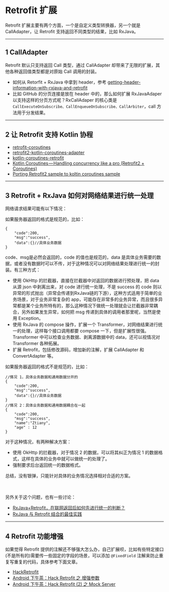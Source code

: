 # Retrofit 扩展

Retrofit 扩展主要有两个方面，一个是自定义类型转换器，另一个就是 CallAdapter，让 Retrofit 支持返回不同类型的结果，比如 RxJava。

---
## 1 CallAdapter

Retrofit 默认只支持返回 Call 类型，通过 CallAdapter 却带来了无限的扩展，其他各种返回值类型都是对原始 Call 调用的封装。

- 如何从 Retorfit + RxJava 中拿到 header，参考 [getting-header-information-with-rxjava-and-retrofit](https://stackoverflow.com/questions/26851459/getting-header-information-with-rxjava-and-retrofit)
- 比如 GitHub 的分页连接是放在 header 中的，那么如何扩展 RxJavaAdaper 以支持这样的分页方式呢？RxCallAdaper 的核心类是 `CallExecuteOnSubscribe、CallEnqueueOnSubscribe、CallArbiter`，call 方法用于分发结果。

---
## 2 让 Retrofit 支持 Kotlin 协程

- [retrofit-coroutines](https://github.com/tinsukE/retrofit-coroutines)
- [retrofit2-kotlin-coroutines-adapter](https://github.com/JakeWharton/retrofit2-kotlin-coroutines-adapter)
- [kotlin-coroutines-retrofit](https://github.com/gildor/kotlin-coroutines-retrofit)
- [Kotlin Coroutines — Handling concurrency like a pro (Retrofit2 + Coroutines)](https://proandroiddev.com/kotlin-coroutines-handling-concurrency-like-a-pro-retrofit2-coroutines-31cd0611fd91)
- [Porting Retrofit2 sample to koltin coroutines sample](https://medium.com/@raghunandan2005/retrofit2-and-koltin-coroutines-sample-938a6842b0a1)


---
## 3 Retrofit + RxJava 如何对网络结果进行统一处理

网络请求结果可能有以下情况：

如果服务器返回的格式是规范的，比如：
```
{
    "code":200,
    "msg":"success",
    "data":{}//具体业务数据
}
```
code、msg是必然会返回的，code 的值也是规范的，data 是具体业务需要的数据，或者没有数据时可以不传，对于这种情况可以对网络结果处理进行统一的封装。有三种方式：

- 使用 OkHttp 的拦截器，直接在拦截器中对返回的数据进行预处理，把 data 从源 json 中剥离出来，对 code 进行统一处理，不是 success 的 code 则以异常的形式抛出（异常会传递到RxJava链的下游），这种方式适用于简单的业务场景，对于业务非常复杂的 app，可能存在非常多的业务异常，而且很多异常都是某个业务所特有的，那么这种情况下做统一处理就会让拦截器非常耦合，另外如果发生异常，如何把 msg 传递到具体的调用者那里呢，当然是使用 Exception。
- 使用 RxJava 的 compose 操作，扩展一个 Transformer，对网络结果进行统一的处理，这样每个接口调用都要 compose 一下，但是扩展性很强。Transformer 中可以检查业务数据、剥离源数据中的 data，还可以视情况对 Transformer 各种拓展。
- 扩展 Retrofit，包括修改源码，增加新的注解，扩展 CallAdapter 和 ConvertAdapter 等。

如果服务器返回的格式不是规范的，比如：

```
//情况 1，具体业务数据和通用数据分开的
{
    "code":200,
    "msg":"success",
    "data":{}//具体业务数据
}
//情况 2：具体业务数据和通用数据耦合在一起
{
    "code":200,
    "msg":"success",
    "name":"Ztiany",
    "age" : 12
}
```

对于这种情况，有两种解决方案：

- 使用 OkHttp 的拦截器，对于情况 2 的数据，可以将其纠正为情况 1 的数据格式，这样在具体的业务中就可以做统一的处理了。
- 强制要求后台返回统一的数据格式。

总结，没有银弹，只能针对具体的业务情况选择相对合适的方案。

<br><br>
另外关于这个问题，也有一些讨论：

- [RxJava+Retrofit，在联网返回后如何先进行统一的判断？](https://www.zhihu.com/question/39182019)
- [RxJava 与 Retrofit 结合的最佳实践](https://gank.io/post/56e80c2c677659311bed9841)

---
## 4 Retrofit 功能增强

如果觉得 Retrofit 提供的注解还不够强大怎么办，自己扩展呗，比如有些特定接口(不是所有的)需要传一些固定的字段的场景，可以添加 `@FixedField` 注解来防止重复写重复的代码，具体参考下面文章。

- [HackRetrofit](https://github.com/enbandari/HackRetrofit)
- [Android 下午茶：Hack Retrofit 之 增强参数](http://bennyhuo.leanote.com/post/Android-Hack-Retrofit "全文")
- [Android 下午茶：Hack Retrofit (2) 之 Mock Server](http://bennyhuo.leanote.com/post/Android-Hack-Retrofit-Mock-Server "全文")